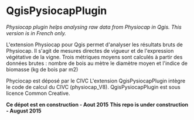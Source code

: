 # QgisPysiocapPlugin
_Physiocap plugin helps analysing raw data from Physiocap in Qgis. 
This version is in French only._

L'extension Physiocap pour Qgis permet d'analyser les résultats bruts de Physiocap. Il s'agit de mesures directes de vigueur et de l'expression végétative de la vigne.
Trois métriques moyens sont calculés à partir des données brutes :
	nombre de bois au mètre
	le diamètre moyen et
	l'indice de biomasse (kg de bois par m2)

Phyciocap est déposé par le CIVC
L'extension QgisPysiocapPlugin intègre le code de calcul du CIVC (physiocap_V8). QgisPysiocapPlugin est sous licence Common Creative.

**Ce dépot est en construction - Aout 2015**
**This repo is under construction - August 2015**

